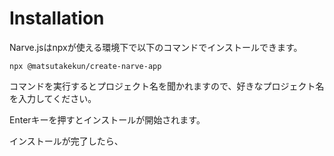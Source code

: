 # Installation
Narve.jsはnpxが使える環境下で以下のコマンドでインストールできます。
```
npx @matsutakekun/create-narve-app
```
コマンドを実行するとプロジェクト名を聞かれますので、好きなプロジェクト名を入力してください。

Enterキーを押すとインストールが開始されます。

インストールが完了したら、